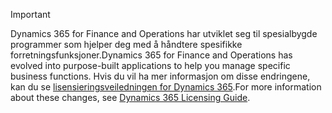 > [!IMPORTANT]
> <span data-ttu-id="3e269-101">Dynamics 365 for Finance and Operations har utviklet seg til spesialbygde programmer som hjelper deg med å håndtere spesifikke forretningsfunksjoner.</span><span class="sxs-lookup"><span data-stu-id="3e269-101">Dynamics 365 for Finance and Operations has evolved into purpose-built applications to help you manage specific business functions.</span></span> <span data-ttu-id="3e269-102">Hvis du vil ha mer informasjon om disse endringene, kan du se [lisensieringsveiledningen for Dynamics 365](https://go.microsoft.com/fwlink/?LinkId=866544).</span><span class="sxs-lookup"><span data-stu-id="3e269-102">For more information about these changes, see [Dynamics 365 Licensing Guide](https://go.microsoft.com/fwlink/?LinkId=866544).</span></span>
 

